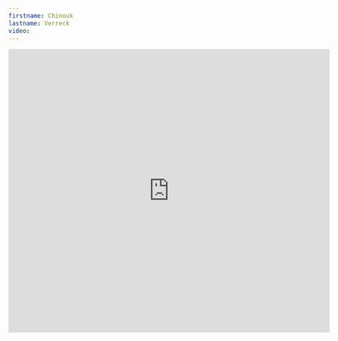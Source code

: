 ```yaml
--- 
firstname: Chinouk
lastname: Verreck
video: 
--- 
```


<iframe src="https://player.vimeo.com/video/560841112" width="640" height="564" frameborder="0" allow="autoplay; fullscreen" allowfullscreen></iframe>